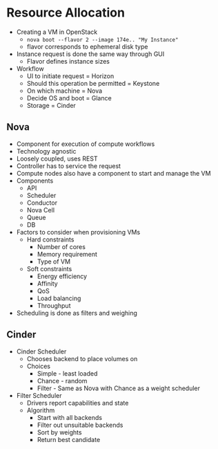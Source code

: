 # Resource Allocation

- Creating a VM in OpenStack
  - `nova boot --flavor 2 --image 174e.. "My Instance"`
  - flavor corresponds to ephemeral disk type
- Instance request is done the same way through GUI
  - Flavor defines instance sizes
- Workflow
  - UI to initiate request = Horizon
  - Should this operation be permitted = Keystone
  - On which machine = Nova
  - Decide OS and boot = Glance
  - Storage = Cinder

## Nova

- Component for execution of compute workflows
- Technology agnostic
- Loosely coupled, uses REST
- Controller has to service the request
- Compute nodes also have a component to start and manage the VM
- Components
  - API
  - Scheduler
  - Conductor
  - Nova Cell
  - Queue
  - DB
- Factors to consider when provisioning VMs
  - Hard constraints
    - Number of cores
    - Memory requirement
    - Type of VM
  - Soft constraints
    - Energy efficiency
    - Affinity
    - QoS
    - Load balancing
    - Throughput
- Scheduling is done as filters and weighing

## Cinder

- Cinder Scheduler
  - Chooses backend to place volumes on
  - Choices
    - Simple - least loaded
    - Chance - random
    - Filter - Same as Nova with Chance as a weight scheduler
- Filter Scheduler
  - Drivers report capabilities and state
  - Algorithm
    - Start with all backends
    - Filter out unsuitable backends
    - Sort by weights
    - Return best candidate